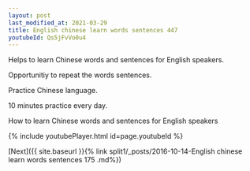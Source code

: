 ```yaml
---
layout: post
last_modified_at: 2021-03-29
title: English chinese learn words sentences 447 
youtubeId: Qs5jFvVo0u4
---
```

 
 
Helps to learn Chinese words and sentences for English speakers.

Opportunitiy to repeat the words sentences. 

Practice Chinese language. 
 
10 minutes practice every day. 
 
How to learn Chinese words and sentences for English speakers 
 
{% include youtubePlayer.html id=page.youtubeId %}
 
 
[Next]({{ site.baseurl }}{% link  split1/_posts/2016-10-14-English chinese learn words sentences 175 .md%})
 
